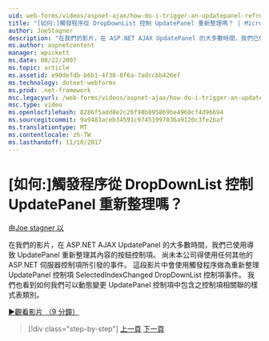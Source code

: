 ```yaml
---
uid: web-forms/videos/aspnet-ajax/how-do-i-trigger-an-updatepanel-refresh-from-a-dropdownlist-control
title: "[如何:]觸發程序從 DropDownList 控制 UpdatePanel 重新整理嗎？ | Microsoft Docs"
author: JoeStagner
description: "在我們的影片，在 ASP.NET AJAX UpdatePanel 的大多數時間，我們已使用導致 UpdatePanel 重新整理其內容的按鈕控制項。 本公司得在尚未使用的任何事件..."
ms.author: aspnetcontent
manager: wpickett
ms.date: 08/22/2007
ms.topic: article
ms.assetid: e90defdb-b6b1-4f38-8f6a-7adccbb426ef
ms.technology: dotnet-webforms
ms.prod: .net-framework
msc.legacyurl: /web-forms/videos/aspnet-ajax/how-do-i-trigger-an-updatepanel-refresh-from-a-dropdownlist-control
msc.type: video
ms.openlocfilehash: 8286f5add8e2c26f98b895869be4960cf4d96694
ms.sourcegitcommit: 9a9483aceb34591c97451997036a9120c3fe2baf
ms.translationtype: MT
ms.contentlocale: zh-TW
ms.lasthandoff: 11/10/2017
---
```

<a name="how-do-i-trigger-an-updatepanel-refresh-from-a-dropdownlist-control"></a>[如何:]觸發程序從 DropDownList 控制 UpdatePanel 重新整理嗎？
====================
由[Joe stagner 以](https://github.com/JoeStagner)

在我們的影片，在 ASP.NET AJAX UpdatePanel 的大多數時間，我們已使用導致 UpdatePanel 重新整理其內容的按鈕控制項。 尚未本公司得使用任何其他的 ASP.NET 伺服器控制項所引發的事件。 這段影片中會使用觸發程序做為重新整理 UpdatePanel 控制項 SelectedIndexChanged DropDownList 控制項事件。 我們也看到如何我們可以動態變更 UpdatePanel 控制項中包含之控制項相關聯的樣式表類別。

[&#9654;觀看影片 （9 分鐘）](https://channel9.msdn.com/Blogs/ASP-NET-Site-Videos/how-do-i-trigger-an-updatepanel-refresh-from-a-dropdownlist-control)

>[!div class="step-by-step"]
[上一頁](how-do-i-implement-the-persistent-communications-pattern-using-web-services.md)
[下一頁](how-do-i-create-an-aspnet-ajax-extender-from-scratch.md)
